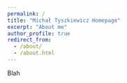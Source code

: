 ```yaml
---
permalink: /
title: "Michał Tyszkiewicz Homepage"
excerpt: "About me"
author_profile: true
redirect_from: 
  - /about/
  - /about.html
---
```


Blah